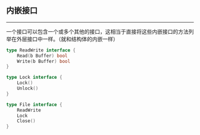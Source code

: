 ## 内嵌接口

---

一个接口可以包含一个或多个其他的接口，这相当于直接将这些内嵌接口的方法列举在外层接口中一样。（就和结构体的内嵌一样）

```go
type ReadWrite interface {
    Read(b Buffer) bool
    Write(b Buffer) bool
}

type Lock interface {
    Lock()
    Unlock()
}

type File interface {
    ReadWrite
    Lock
    Close()
}

```